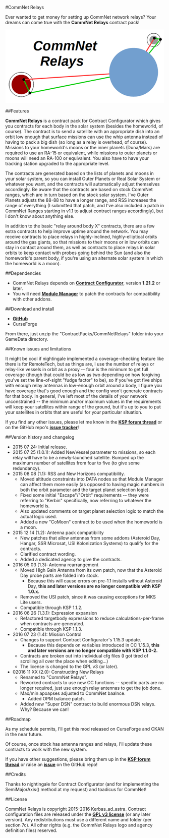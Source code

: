 #CommNet Relays

Ever wanted to get money for setting up CommNet network relays?  Your dreams can come true with the **CommNet Relays** contract pack!

![CommNet Relays logo](https://raw.githubusercontent.com/Kerbas-ad-astra/CommNet-Relays/master/CommNetRelaysLogo.png)

##Features

**CommNet Relays** is a contract pack for Contract Configurator which gives you contracts for each body in the solar system (besides the homeworld, of course).  The contract is to send a satellite with an appropriate dish into an orbit low enough that surface missions can use the whip antenna instead of having to pack a big dish (so long as a relay is overhead, of course).  Missions to your homeworld's moons or the inner planets (Duna/Mars) are required to use an RA-15 or equivalent, while missions to outer planets or moons will need an RA-100 or equivalent.  You also have to have your tracking station upgraded to the appropriate level.

The contracts are generated based on the lists of planets and moons in your solar system, so you can install Outer Planets or Real Solar System or whatever you want, and the contracts will automatically adjust themselves accordingly.  Be aware that the contracts are based on stock CommNet ranges, which are in turn based on the stock solar system.  I've Outer Planets adjusts the 88-88 to have a longer range, and RSS increases the range of everything (I submitted that patch, and I've also included a patch in CommNet Ranges starting in v1.1 to adjust contract ranges accordingly), but I don't know about anything else.

In addition to the basic "relay around body X" contracts, there are a few extra contracts to help improve uptime around the network.  You may receive contracts to place relays in highly-inclined, highly-elliptical orbits around the gas giants, so that missions to their moons or in low orbits can stay in contact around them, as well as contracts to place relays in solar orbits to keep contact with probes going behind the Sun (and also the homeworld's parent body, if you're using an alternate solar system in which the homeworld is a moon).

##Dependencies

* CommNet Relays depends on [**Contract Configurator**](http://forum.kerbalspaceprogram.com/threads/101604-1-0-2-Contract-Configurator-v1-0-4-2015-05-08), version **1.21.2** or later.
* You will need [**Module Manager**](http://forum.kerbalspaceprogram.com/index.php?/topic/50533-105-module-manager-2613-november-9th/) to patch the contracts for compatibility with other addons.

##Download and install

* [**GitHub**](https://github.com/Kerbas-ad-astra/CommNet-Relays/releases)
* CurseForge

From there, just unzip the "ContractPacks/CommNetRelays" folder into your GameData directory.

##Known issues and limitations

It might be cool if nightingale implemented a coverage-checking feature like there is for RemoteTech, but as things are, I use the number of relays or relay-like vessels in orbit as a proxy -- four is the minimum to get full coverage (though that could be as low as two depending on how forgiving you've set the line-of-sight "fudge factor" to be), so if you've got five ships with enough relay antennas in low-enough orbit around a body, I figure you have coverage that's good enough and the config won't generate contracts for that body.  In general, I've left most of the details of your network unconstrained -- the minimum and/or maximum values in the requirements will keep your satellites within range of the ground, but it's up to you to put your satellites in orbits that are useful for your particular situation.

If you find any other issues, please let me know in the [**KSP forum thread**](http://forum.kerbalspaceprogram.com/threads/129704-1-0-2-4-Contract-Pack-CommNet-Relays-1-0-0-%282015-Jul-24%29) or on the GitHub repo's [**issue tracker**](https://github.com/Kerbas-ad-astra/CommNet-Relays/issues)!

##Version history and changelog

* 2015 07 24: Initial release.
* 2015 07 25 (1.0.1): Added NewVessel parameter to missions, so each relay will have to be a newly-launched satellite.  Bumped up the maximum number of satellites from four to five (to give some redundancy).
* 2015 08 08 (1.1): RSS and New Horizons compatibility.
	* Moved altitude constraints into DATA nodes so that Module Manager can affect them more easily (as opposed to having magic numbers in both the orbit parameter and the target planet selection logic).
	* Fixed some initial "Escape"/"Orbit" requirements -- they were referring to "Kerbin" specifically, now referring to whatever the homeworld is.
	* Also updated comments on target planet selection logic to match the actual logic used.
	* Added a new "CoMoon" contract to be used when the homeworld is a moon.
* 2015 12 14 (1.2): Antenna pack compatibility
	* New patches that allow antennas from some addons (Asteroid Day, Hangar, SSR Microsat, USI Kolonization Systems) to qualify for the contracts.
	* Clarified contract wording.
	* Added a dedicated agency to give the contracts.
* 2016 05 03 (1.3): Antenna rearrangement
	* Moved High Gain Antenna from its own patch, now that the Asteroid Day probe parts are folded into stock.
		* Because this will cause errors on pre-1.1 installs without Asteroid Day, **this and later versions are no longer compatible with KSP 1.0.x.**
	* Removed the USI patch, since it was causing exceptions for MKS Lite users.
	* Compatible through KSP 1.1.2.
* 2016 06 26 (1.3.1): Expression expansion
	* Refactored targetbody expressions to reduce calculations-per-frame when contracts are generated.
	* Compatible through KSP 1.1.3.
* 2016 07 23 (1.4): Mission Control
	* Changes to support Contract Configurator's 1.15.3 update.
		* Because this depends on variables introduced in CC 1.15.3, **this and later versions are no longer compatible with KSP 1.1.0-2.**
	* Contracts are broken out into individual cfg files (I got tired of scrolling all over the place when editing...)
	* The license is changed to the GPL v3 (or later).
* 02016 11 XX (2.0): Constructing New Relays
	* Renamed to "CommNet Relays".
	* Reworked contracts to use new CC functions -- specific parts are no longer required, just use enough relay antennas to get the job done.
	* Max/min apoapses adjusted to CommNet baalnce.
		* Added OPM balance patch.
	* Added new "Super DSN" contract to build enormous DSN relays.  Why?  Because we can!

##Roadmap

As my schedule permits, I'll get this mod released on CurseForge and CKAN in the near future.

Of course, once stock has antenna ranges and relays, I'll update these contracts to work with the new system.

If you have other suggestions, please bring them up in the [**KSP forum thread**](http://forum.kerbalspaceprogram.com/threads/129704-1-0-2-4-Contract-Pack-CommNet-Relays-1-0-0-%282015-Jul-24%29) or raise an [**issue**](https://github.com/Kerbas-ad-astra/CommNet-Relays/issues) on the GitHub repo!

##Credits

Thanks to nightingale for Contract Configurator (and for implementing the SemiMajorAxis() method at my request) and toadicus for CommNet!

##License

CommNet Relays is copyright 2015-2016 Kerbas_ad_astra.  Contract configuration files are released under the [**GPL v3 license**](https://www.gnu.org/licenses/gpl-3.0) (or any later version).  Any redistributions must use a different name and folder (per section 7c).  All other rights (e.g. the CommNet Relays logo and agency definition files) reserved.
